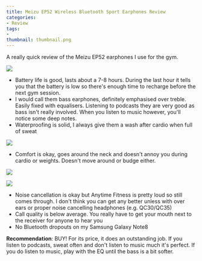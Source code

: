 ```yaml
---
title: Meizu EP52 Wireless Bluetooth Sport Earphones Review
categories:
- Review
tags:
- 
thumbnail: thumbnail.png
---
```


A really quick review of the Meizu EP52 earphones I use for the gym.

<!-- more -->

![]({{page.images}}/front.jpg)

- Battery life is good, lasts about a 7-8 hours. During the last hour it tells you that the battery is low so there's enough time to recharge before the next gym session.
- I would call them bass earphones, definitely emphasised over treble. Easily fixed with equalisers. Listening to podcasts they are very good as bass isn't really involved. When you listen to music however, you'll notice some deep notes.
- Waterproofing is solid, I always give them a wash after cardio when full of sweat

![]({{page.images}}/washing.jpg)

- Comfort is okay, goes around the neck and doesn't annoy you during cardio or weights. Doesn't move around or budge either.

![]({{page.images}}/side.jpg)

![]({{page.images}}/back.jpg)

- Noise cancellation is okay but Anytime Fitness is pretty loud so still comes through. I don't think you can get any better unless with over ears or proper noise cancelling headphones (e.g. QC30/QC35)
- Call quality is below average. You really have to get your mouth next to the receiver for anyone to hear you
- No Bluetooth dropouts on my Samsung Galaxy Note8

**Recommendation**: BUY! For its price, it does an outstanding job. If you listen to podcasts, sweat often and don't listen to music  much it's perfect. If you do listen to music, play with the EQ until the bass is a bit softer.
